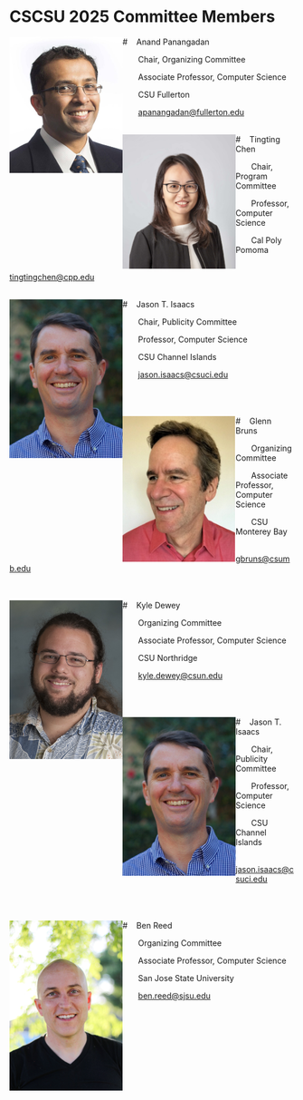 # CSCSU 2025 Committee Members

<img align="left" src="Anand.jpg" width="200"/>
# &nbsp;&nbsp;&nbsp;Anand Panangadan

&nbsp;&nbsp;&nbsp;&nbsp;&nbsp;&nbsp; Chair, Organizing Committee

&nbsp;&nbsp;&nbsp;&nbsp;&nbsp;&nbsp; Associate Professor, Computer Science

&nbsp;&nbsp;&nbsp;&nbsp;&nbsp;&nbsp; CSU Fullerton

&nbsp;&nbsp;&nbsp;&nbsp;&nbsp;&nbsp; [apanangadan@fullerton.edu](apanangadan@fullerton.edu)

<br>

<img align="left" src="tingting.jpg" width="200"/>
# &nbsp;&nbsp;&nbsp;Tingting Chen

&nbsp;&nbsp;&nbsp;&nbsp;&nbsp;&nbsp; Chair, Program Committee

&nbsp;&nbsp;&nbsp;&nbsp;&nbsp;&nbsp; Professor, Computer Science

&nbsp;&nbsp;&nbsp;&nbsp;&nbsp;&nbsp; Cal Poly Pomoma

&nbsp;&nbsp;&nbsp;&nbsp;&nbsp;&nbsp; [tingtingchen@cpp.edu](tingtingchen@cpp.edu)

<br>

<img align="left" src="jason.jpg" width="200"/>
# &nbsp;&nbsp;&nbsp;Jason T. Isaacs

&nbsp;&nbsp;&nbsp;&nbsp;&nbsp;&nbsp; Chair, Publicity Committee

&nbsp;&nbsp;&nbsp;&nbsp;&nbsp;&nbsp; Professor, Computer Science

&nbsp;&nbsp;&nbsp;&nbsp;&nbsp;&nbsp; CSU Channel Islands

&nbsp;&nbsp;&nbsp;&nbsp;&nbsp;&nbsp; [jason.isaacs@csuci.edu](jason.isaacs@csuci.edu)

<br>
<br>
<br>

<img align="left" src="glenn.png" width="200"/> 
# &nbsp;&nbsp;&nbsp;Glenn Bruns

&nbsp;&nbsp;&nbsp;&nbsp;&nbsp;&nbsp; Organizing Committee

&nbsp;&nbsp;&nbsp;&nbsp;&nbsp;&nbsp; Associate Professor, Computer Science

&nbsp;&nbsp;&nbsp;&nbsp;&nbsp;&nbsp; CSU Monterey Bay

&nbsp;&nbsp;&nbsp;&nbsp;&nbsp;&nbsp; [gbruns@csumb.edu](gbruns@csumb.edu)

<br>
<br>

<img align="left" src="kd.jpg" width="200"/>
# &nbsp;&nbsp;&nbsp;Kyle Dewey

&nbsp;&nbsp;&nbsp;&nbsp;&nbsp;&nbsp; Organizing Committee

&nbsp;&nbsp;&nbsp;&nbsp;&nbsp;&nbsp; Associate Professor, Computer Science

&nbsp;&nbsp;&nbsp;&nbsp;&nbsp;&nbsp; CSU Northridge

&nbsp;&nbsp;&nbsp;&nbsp;&nbsp;&nbsp; [kyle.dewey@csun.edu](kyle.dewey@csun.edu) 

<br>
<br>
<br>

<img align="left" src="jason.jpg" width="200"/>
# &nbsp;&nbsp;&nbsp;Jason T. Isaacs

&nbsp;&nbsp;&nbsp;&nbsp;&nbsp;&nbsp; Chair, Publicity Committee

&nbsp;&nbsp;&nbsp;&nbsp;&nbsp;&nbsp; Professor, Computer Science

&nbsp;&nbsp;&nbsp;&nbsp;&nbsp;&nbsp; CSU Channel Islands

&nbsp;&nbsp;&nbsp;&nbsp;&nbsp;&nbsp; [jason.isaacs@csuci.edu](jason.isaacs@csuci.edu)

<br>
<br>
<br>

<img align="left" src="Ben_Reed.jpg" width="200"/>
# &nbsp;&nbsp;&nbsp;Ben Reed

&nbsp;&nbsp;&nbsp;&nbsp;&nbsp;&nbsp; Organizing Committee

&nbsp;&nbsp;&nbsp;&nbsp;&nbsp;&nbsp; Associate Professor, Computer Science

&nbsp;&nbsp;&nbsp;&nbsp;&nbsp;&nbsp; San Jose State University

&nbsp;&nbsp;&nbsp;&nbsp;&nbsp;&nbsp; [ben.reed@sjsu.edu](ben.reed@sjsu.edu)

<br>
<br>
<br>
<br>
<br>

